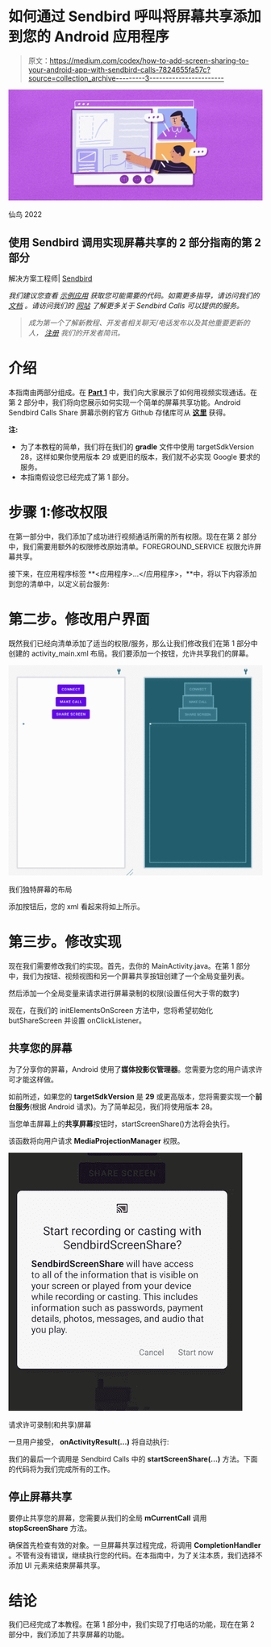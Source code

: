 # 如何通过 Sendbird 呼叫将屏幕共享添加到您的 Android 应用程序

> 原文：<https://medium.com/codex/how-to-add-screen-sharing-to-your-android-app-with-sendbird-calls-7824655fa57c?source=collection_archive---------3----------------------->

![](img/cd7266c341f0bb2bf42fbb889351def0.png)

仙鸟 2022

## 使用 Sendbird 调用实现屏幕共享的 2 部分指南的第 2 部分

解决方案工程师| [Sendbird](https://www.sendbird.com/)

*我们建议您查看* [*示例应用*](https://github.com/warodri-sendbird/tutorial-share-screen-android) *获取您可能需要的代码。如需更多指导，请访问我们的* [*文档*](https://sendbird.com/docs/calls/v1/android/guides/direct-call#2-share-screen) *。请访问我们的* [*网站*](https://sendbird.com/features/voice-and-video) *了解更多关于 Sendbird Calls 可以提供的服务。*

> *成为第一个了解新教程、开发者相关聊天/电话发布以及其他重要更新的人，* [*注册*](https://get.sendbird.com/dev-newsletter-subscription.html) *我们的开发者简讯。*

# 介绍

本指南由两部分组成。在 [**Part 1**](https://sendbird.com/developer/tutorials/android-video-chat-sendbird-calls) 中，我们向大家展示了如何用视频实现通话。在第 2 部分中，我们将向您展示如何实现一个简单的屏幕共享功能。Android Sendbird Calls Share 屏幕示例的官方 Github 存储库可从 [**这里**](https://github.com/sendbird/examples-calls-android/tree/main/DirectCall) 获得。

**注:**

*   为了本教程的简单，我们将在我们的 **gradle** 文件中使用 targetSdkVersion 28，这样如果你使用版本 29 或更旧的版本，我们就不必实现 Google 要求的服务。
*   本指南假设您已经完成了第 1 部分。

# 步骤 1:修改权限

在第一部分中，我们添加了成功进行视频通话所需的所有权限。现在在第 2 部分中，我们需要用额外的权限修改原始清单。FOREGROUND_SERVICE 权限允许屏幕共享。

接下来，在应用程序标签 **<应用程序>…</应用程序>，**中，将以下内容添加到您的清单中，以定义前台服务:

# 第二步。修改用户界面

既然我们已经向清单添加了适当的权限/服务，那么让我们修改我们在第 1 部分中创建的 activity_main.xml 布局。我们要添加一个按钮，允许共享我们的屏幕。

![](img/9c0549859589f0c3e946dbaf8915ff2f.png)

我们独特屏幕的布局

添加按钮后，您的 xml 看起来将如上所示。

# 第三步。修改实现

现在我们需要修改我们的实现。首先，去你的 MainActivity.java。在第 1 部分中，我们为按钮、视频视图和另一个屏幕共享按钮创建了一个全局变量列表。

然后添加一个全局变量来请求进行屏幕录制的权限(设置任何大于零的数字)

现在，在我们的 initElementsOnScreen 方法中，您将希望初始化 butShareScreen 并设置 onClickListener。

## 共享您的屏幕

为了分享你的屏幕，Android 使用了**媒体投影仪管理器**。您需要为您的用户请求许可才能这样做。

如前所述，如果您的 **targetSdkVersion** 是 **29** 或更高版本，您将需要实现一个**前台服务**(根据 Android 请求)。为了简单起见，我们将使用版本 28。

当您单击屏幕上的**共享屏幕**按钮时，startScreenShare()方法将会执行。

该函数将向用户请求 **MediaProjectionManager** 权限。

![](img/ef2abfb8ed52c59914e9b98869546c7f.png)

请求许可录制(和共享)屏幕

一旦用户接受， **onActivityResult(…)** 将自动执行:

我们的最后一个调用是 Sendbird Calls 中的 **startScreenShare(…)** 方法。下面的代码将为我们完成所有的工作。

## 停止屏幕共享

要停止共享您的屏幕，您需要从我们的全局 **mCurrentCall** 调用 **stopScreenShare** 方法。

确保首先检查有效的对象。一旦屏幕共享过程完成，将调用 **CompletionHandler** 。不管有没有错误，继续执行您的代码。在本指南中，为了关注本质，我们选择不添加 UI 元素来结束屏幕共享。

# 结论

我们已经完成了本教程。在第 1 部分中，我们实现了打电话的功能，现在在第 2 部分中，我们添加了共享屏幕的功能。